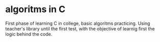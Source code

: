 # algoritms in C
First phase of learning C in college, basic algoritms practicing.
Using teacher's library until the first test, with the objective of learnig first the logic behind the code.
